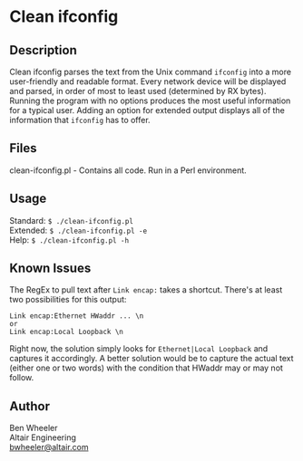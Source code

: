 # Clean ifconfig

## Description
Clean ifconfig parses the text from the Unix command `ifconfig` into a more user-friendly and readable format. Every network device will be displayed and parsed, in order of most to least used (determined by RX bytes). Running the program with no options produces the most useful information for a typical user. Adding an option for extended output displays all of the information that `ifconfig` has to offer.

## Files
clean-ifconfig.pl - Contains all code. Run in a Perl environment.

## Usage
Standard: `$ ./clean-ifconfig.pl`  
Extended: `$ ./clean-ifconfig.pl -e`  
Help: `$ ./clean-ifconfig.pl -h`

## Known Issues
The RegEx to pull text after `Link encap:` takes a shortcut. There's at least two possibilities for this output:

    Link encap:Ethernet HWaddr ... \n
    or
    Link encap:Local Loopback \n

Right now, the solution simply looks for `Ethernet|Local Loopback` and captures it accordingly. A better solution would be to capture the actual text (either one or two words) with the condition that HWaddr may or may not follow.

## Author
Ben Wheeler  
Altair Engineering  
bwheeler@altair.com
